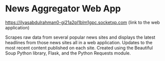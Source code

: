 # News Aggregator Web App
https://ilyasabdulrahman0-gi21a2pl1blm1gpc.socketxp.com (link to the web application)

Scrapes raw data from several popular news sites and displays the latest headlines from those news sites all in a web application. Updates to the most recent content published on each site. Created using the Beautiful Soup Python library, Flask, and the Python Requests module.
